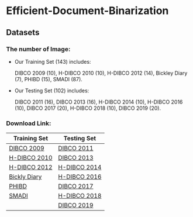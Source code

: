 # Efficient-Document-Binarization

## Datasets
### The number of Image:
* Our Training Set (143) includes:

  DIBCO 2009 (10), H-DIBCO 2010 (10), H-DIBCO 2012 (14), Bickley Diary (7), PHIBD (15), SMADI (87).
* Our Testing Set (102) includes:

  DIBCO 2011 (16), DIBCO 2013 (16), H-DIBCO 2014 (10), H-DIBCO 2016 (10), DIBCO 2017 (20), H-DIBCO 2018 (10), DIBCO 2019 (20).

### Download Link:
| Training Set | Testing Set |
|--------------|--------------|
| [DIBCO 2009](http://users.iit.demokritos.gr/~bgat/DIBCO2009/benchmark/) | [DIBCO 2011](http://utopia.duth.gr/~ipratika/DIBCO2011/benchmark/) |
| [H-DIBCO 2010](http://users.iit.demokritos.gr/~bgat/H-DIBCO2010/benchmark/) | [DIBCO 2013](http://utopia.duth.gr/~ipratika/DIBCO2013/benchmark/) |
| [H-DIBCO 2012](http://utopia.duth.gr/~ipratika/HDIBCO2012/benchmark/) | [H-DIBCO 2014](http://users.iit.demokritos.gr/~bgat/HDIBCO2014/benchmark/) |
| [Bickly Diary](https://github.com/vqnhat/DSN-Binarization/files/2793688/original_gt_labeled.zip) | [H-DIBCO 2016](http://vc.ee.duth.gr/h-dibco2016/benchmark/) |
| [PHIBD](http://www.iapr-tc11.org/mediawiki/index.php/Persian_Heritage_Image_Binarization_Dataset_(PHIBD_2012)) | [DIBCO 2017](http://vc.ee.duth.gr/dibco2017/benchmark/) |
| [SMADI](https://tc11.cvc.uab.es/datasets/SMADI_1) | [H-DIBCO 2018](https://vc.ee.duth.gr/h-dibco2018/benchmark/) |
|  | [DIBCO 2019](https://vc.ee.duth.gr/dibco2019/benchmark/) |
